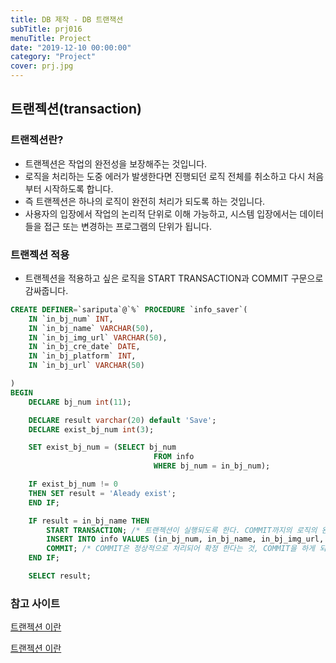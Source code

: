 ```yaml
---
title: DB 제작 - DB 트랜잭션
subTitle: prj016
menuTitle: Project
date: "2019-12-10 00:00:00"
category: "Project"
cover: prj.jpg
---
```


## 트랜젝션(transaction)

### 	트랜젝션란?

- 트랜젝션은 작업의 완전성을 보장해주는 것입니다. 
- 로직을 처리하는 도중 에러가 발생한다면 진행되던 로직 전체를 취소하고 다시 처음부터 시작하도록 합니다.
- 즉 트랜젝션은 하나의 로직이 완전히 처리가 되도록 하는 것입니다.
- 사용자의 입장에서 작업의 논리적 단위로 이해 가능하고, 시스템 입장에서는 데이터들을 접근 또는 변경하는 프로그램의 단위가 됩니다.

### 트랜젝션 적용

- 트랜젝션을 적용하고 싶은 로직을 START TRANSACTION과 COMMIT 구문으로 감싸줍니다.

```sql
CREATE DEFINER=`sariputa`@`%` PROCEDURE `info_saver`(
	IN `in_bj_num` INT,
	IN `in_bj_name` VARCHAR(50),
	IN `in_bj_img_url` VARCHAR(50),
	IN `in_bj_cre_date` DATE,
	IN `in_bj_platform` INT,
	IN `in_bj_url` VARCHAR(50)

)
BEGIN
	DECLARE bj_num int(11);

	DECLARE result varchar(20) default 'Save';
	DECLARE exist_bj_num int(3);

	SET exist_bj_num = (SELECT bj_num
								FROM info
								WHERE bj_num = in_bj_num);

	IF exist_bj_num != 0
	THEN SET result = 'Aleady exist';
	END IF;

	IF result = in_bj_name THEN
		START TRANSACTION; /* 트랜젝션이 실행되도록 한다. COMMIT까지의 로직의 완전성이 보장. */
		INSERT INTO info VALUES (in_bj_num, in_bj_name, in_bj_img_url, in_bj_cre_date, in_bj_platform, in_bj_url);
		COMMIT; /* COMMIT은 정상적으로 처리되어 확정 한다는 것, COMMIT을 하게 되면 트랜젝션의 처리과정이 모두 반영되어 하나의 트랜젝션과정이 종료 됨.*/
	END IF;

	SELECT result;
```



### 참고 사이트

[트랜젝션 이란](https://k39335.tistory.com/28)

[트랜젝션 이란](https://gh0stsp1der.tistory.com/25)